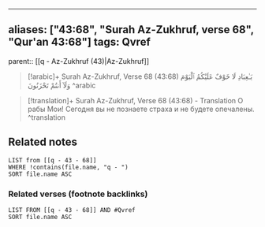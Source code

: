 
---
aliases: ["43:68", "Surah Az-Zukhruf, verse 68", "Qur'an 43:68"]
tags: Qvref
---

parent:: [[q - Az-Zukhruf (43)|Az-Zukhruf]]

> [!arabic]+ Surah Az-Zukhruf, Verse 68 (43:68)
> <span class="quran-arabic">يَـٰعِبَادِ لَا خَوْفٌ عَلَيْكُمُ ٱلْيَوْمَ وَلَآ أَنتُمْ تَحْزَنُونَ</span>
^arabic

> [!translation]+ Surah Az-Zukhruf, Verse 68 (43:68) - Translation
> О рабы Мои! Сегодня вы не познаете страха и не будете опечалены.
^translation



## Related notes
```dataview
LIST from [[q - 43 - 68]]
WHERE !contains(file.name, "q - ")
SORT file.name ASC
```

### Related verses (footnote backlinks)
```dataview
LIST FROM [[q - 43 - 68]] AND #Qvref
SORT file.name ASC
```

